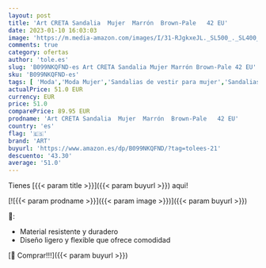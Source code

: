 ```yaml
---
layout: post
title: 'Art CRETA Sandalia  Mujer  Marrón  Brown-Pale   42 EU'
date: 2023-01-10 16:03:03
image: 'https://m.media-amazon.com/images/I/31-RJgkxeJL._SL500_._SL400_.jpg'
comments: true
category: ofertas
author: 'tole.es'
slug: 'B099NKQFND-es Art CRETA Sandalia Mujer Marrón Brown-Pale 42 EU'
sku: 'B099NKQFND-es'
tags: [ 'Moda','Moda Mujer','Sandalias de vestir para mujer','Sandalias y palas de mujer','Zapatos para mujer','art','sandalia','🇪🇸', ]
actualPrice: 51.0 EUR
currency: EUR
price: 51.0
comparePrice: 89.95 EUR
prodname: 'Art CRETA Sandalia  Mujer  Marrón  Brown-Pale   42 EU'
country: 'es'
flag: '🇪🇸'
brand: 'ART'
buyurl: 'https://www.amazon.es/dp/B099NKQFND/?tag=tolees-21'
descuento: '43.30'
average: '51.0'
---
```


Tienes [{{< param title >}}]({{< param buyurl >}}) aqui!

[![{{< param prodname >}}]({{< param image >}})]({{< param buyurl >}})

🔎:

- Material resistente y duradero
- Diseño ligero y flexible que ofrece comodidad

[🛒 Comprar!!!]({{< param buyurl >}})
